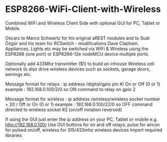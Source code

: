 # ESP8266-WiFi-Client-with-Wireless
Combined WiFi and Wireless Client Side with optional GUI for PC, Tablet or Mobile.

Oscars to Marco Schwartz for his original aREST modules and to Suat Özgür and his team for RCSwitch - modifications Dave Clapham.
Appliances, Lights etc may be switched via WiFi & Wireless using the ESP8266 (one port) or ESP8266-12e nodeMCU device multiple ports.

Optionally add 433Mhz transmitter ($1) to build an inhouse Wireless cell network to also drive wireless devices such as sockets, 
garage doors, awnings etc.

Message format for relays : ip address /digital/gpio pin #/ On or Off (0 or 1)
example : 192.168.0.100/2/0  so ON command to relay on gpio 2 

Message format for wireless : ip address /wireless/wireless socket number + 20 / Off or On (0 or 1)
example : 192.168.0.100/22/0  so OFF command directed to wireless socket #2 (on/off notation reversed)

If using the GUI just enter the ip address on your PC, Tablet or mobile e.g.   http://192.168.0.100/
Use GUI buttons for on and off relays, pulse for aircon for pulsed on/off, wireless for 315/433mhz wireless devices
Import required libraries
